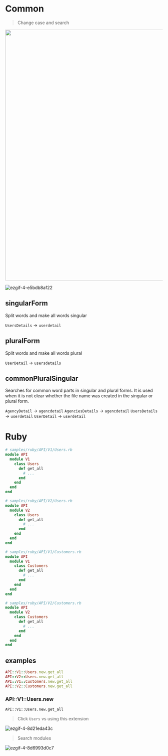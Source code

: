 # Common

> Change case and search

<img width="800" alt="" src="https://github.com/ykhirao/vscode-search-files/assets/15008377/0137838a-0a8d-4bd3-ac8a-d1a6375abb99">

![ezgif-4-e5bdb8af22](https://github.com/ykhirao/vscode-search-files/assets/15008377/9ae18891-cbff-4af3-b6a9-a49899e9d6d2)

## singularForm

Split words and make all words singular

`UsersDetails` → `userdetail`

## pluralForm

Split words and make all words plural

`UserDetail` → `usersdetails`

## commonPluralSingular

Searches for common word parts in singular and plural forms.
It is used when it is not clear whether the file name was created in the singular or plural form.

`AgencyDetail` → `agencdetail`
`AgenciesDetails` → `agencdetail`
`UsersDetails` → `userdetail`
`UserDetail` → `userdetail`

# Ruby

```ruby
# samples/ruby/API/V1/Users.rb
module API
  module V1
    class Users
      def get_all
        # ...
      end
    end
  end
end

# samples/ruby/API/V2/Users.rb
module API
  module V2
    class Users
      def get_all
        # ...
      end
    end
  end
end

# samples/ruby/API/V1/Customers.rb
module API
  module V1
    class Customers
      def get_all
        # ...
      end
    end
  end
end

# samples/ruby/API/V2/Customers.rb
module API
  module V2
    class Customers
      def get_all
        # ...
      end
    end
  end
end
```

## examples

```ruby
API::V1::Users.new.get_all
API::V2::Users.new.get_all
API::V1::Customers.new.get_all
API::V2::Customers.new.get_all
```

### API::V1::Users.new

`API::V1::Users.new.get_all`

> Click `Users` vs using this extension

![ezgif-4-8d21eda43c](https://github.com/ykhirao/vscode-search-files/assets/15008377/06db62ca-e0f5-4c65-8ba4-9e22002803bd)

> Search modules

![ezgif-4-8d6993d0c7](https://github.com/ykhirao/vscode-search-files/assets/15008377/7504a4dc-264c-4b05-8382-e2fb5e58f6c8)
